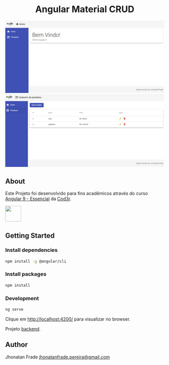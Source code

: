 <p align="center">
  <h1 align="center">
    Angular Material CRUD
  </h1>
</p>

![Viewport do Projeto][viewport1]
![Viewport do Projeto][viewport2]

## About
Este Projeto foi desenvolvido para fins acadêmicos através do curso [Angular 9 - Essencial](https://www.cod3r.com.br/courses/angular-9-essencial) da [Cod3r](https://github.com/cod3rcursos).

<div>
  <a href="https://angular.io/"><img src="https://cdn.iconscout.com/icon/free/png-256/angular-226066.png" height="50px" width="50px"></a>
</div>

## Getting Started

### Install dependencies
```sh
npm install -g @angular/cli
```

### Install packages
```sh
npm install
```

### Development
```sh
ng serve
```

Clique em [http://localhost:4200/](http://localhost:4200/) para visualizar no browser.

Projeto [backend](https://github.com/Jhonatan-Pereira/node_json_server).


## Author

Jhonatan Frade <jhonatanfrade.pereira@gmail.com>

[viewport1]: https://raw.githubusercontent.com/Jhonatan-Pereira/angular_material_crud/master/src/assets/viewport1.png "Viewport1"
[viewport2]: https://raw.githubusercontent.com/Jhonatan-Pereira/angular_material_crud/master/src/assets/viewport2.png "Viewport2"